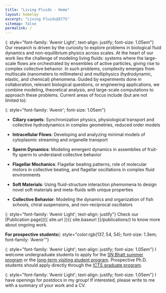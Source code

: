 ```yaml
---
title: "Living Fluids - Home"
layout: homelay
excerpt: "Living Fluids@ICTS"
sitemap: false
permalink: /
---
```


{: style="font-family: 'Avenir Light'; text-align: justify; font-size: 1.05em"}
Our research is driven by the curiosity to explore problems in biological fluid dynamics and non-equilibrium physics across scales. At the heart of our work lies the challenge of modeling living fluids: systems where the large-scale flows are orchestrated by ensembles of active particles, giving rise to complex collective behavior. In such problems, complexity emerges from multiscale (nanometers to millimeters) and multiphysics (hydrodynamic, elastic, and chemical) phenomena. Guided by experiments done in collaboration, relevant biological questions, or engineering applications, we combine modeling, theoretical analysis, and large-scale computations to approach these problems. Current areas of focus include (but are not limited to):



{: style="font-family: 'Avenir'; font-size: 1.05em"}
- **Ciliary carpets**: Synchronization physics, physiological transport and collective hydrodynamics in complex geometries, reduced order models

- **Intracellular Flows**: Developing and analyzing minimal models of cytoplasmic streaming and organelle transport

- **Sperm Dynamics**: Modeling emergent dynamics in assemblies of fruit-fly sperm to understand collective behavior

- **Flagellar Mechanics**: Flagellar beating patterns, role of molecular motors in collective beating, and flagellar oscillations in complex fluid environments

- **Soft Materials**: Using fluid-structure interaction phemomena to design novel soft materials and meta-fluids with unique properties

- **Collective Behavior**: Modeling the dynamics and organization of fish schools, chiral suspensions, and non-reciprocal oscillators

{: style="font-family: 'Avenir Light'; text-align: justify"}
Check our [Publication page]({{ site.url }}{{ site.baseurl }}/publications/) to know more about ongoing work.​​

**For prospective students**{: style="color:rgb(137, 54, 54); font-size: 1.3em; font-family: 'Avenir'"}

{: style="font-family: 'Avenir Light'; text-align: justify; font-size: 1.05em"}
​I welcome undergraduate students to apply for the [SN Bhatt summer program](https://www.icts.res.in/academic/summer-research-program) or the [long-term visiting student program](https://www.icts.res.in/academic/visiting-students-program). Prospective Ph.D. students should apply directly through the [ICTS graduate program](https://www.icts.res.in/academic/graduate-program).

{: style="font-family: 'Avenir Light'; text-align: justify; font-size: 1.05em"}
I have openings for postdocs in my group! If interested, please write to me with a summary of your work and a CV.